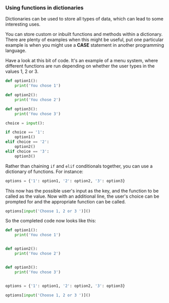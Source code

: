 ### Using functions in dictionaries

Dictionaries can be used to store all types of data, which can lead to some interesting uses.

You can store custom or inbuilt functions and methods within a dictionary. There are plenty of examples when this might be useful, put one particular example is when you might use a **CASE** statement in another programming language.

Have a look at this bit of code. It's an example of a menu system, where different functions are run depending on whether the user types in the values 1, 2 or 3.

~~~python
def option1():
    print('You chose 1')

def option2():
    print('You chose 2')

def option3():
    print('You chose 3')

choice = input():

if choice == '1':
    option1()
elif choice == '2':
    option2()
elif choice == '3':
    option3()
~~~

Rather than chaining `if` and `elif` conditionals together, you can use a dictionary of functions. For instance:

~~~python
options = {'1': option1, '2': option2, '3': option3}
~~~

This now has the possible user's input as the key, and the function to be called as the value. Now with an additional line, the user's choice can be prompted for and the appropriate function can be called.

~~~python
options[input('Choose 1, 2 or 3 ')]()
~~~

So the completed code now looks like this:

~~~python
def option1():
    print('You chose 1')


def option2():
    print('You chose 2')


def option3():
    print('You chose 3')


options = {'1': option1, '2': option2, '3': option3}

options[input('Choose 1, 2 or 3 ')]()
~~~
